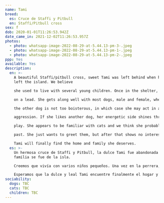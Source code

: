 ```yaml
---
name: Tami
breed:
  es: Cruce de Staffi y Pitbull
  en: Staffi/Pitbull cross
sex: f
dob: 2020-01-01T11:26:53.942Z
date_came_in: 2021-12-02T11:26:53.957Z
photos:
  - photo: whatsapp-image-2022-08-29-at-5.44.13-pm-3-.jpeg
  - photo: whatsapp-image-2022-08-29-at-5.44.13-pm-1-.jpeg
  - photo: whatsapp-image-2022-08-29-at-5.44.13-pm-2-.jpeg
ppp: Yes
available: Yes
description:
  en: >-
    A beautiful Staffi/pitbull cross, sweet Tami was left behind when her family
    left the island. We believe

    she used to live with several young children. Once in the shelter, she learnt how to be calm and to walk

    on a lead. She gets along well with most dogs, male and female, when she is introduced properly and

    the other dog is not too boisterous, in which case she may act in a self-conscious way, but without

    aggression. If she likes another dog, her energetic side shines through and she will challenge them to

    play. She appears to be familiar with cats and we think she probably shared her home with them in the

    past. She just wants to greet them, but after that shows no interest in them. We hope that sweet, loyal

    Tami will finally find the home and family she deserves.
  es: >-
    Un hermosa cruce de Staffi y Pitbull, la dulce Tami fue abandonada cuando su
    familia se fue de la isla.

    Creemos que vivía con varios niños pequeños. Una vez en la perrera, aprendió a estar tranquila y a caminar con correa. Se lleva bien con la mayoría de los perros, tanto machos como hembras, cuando se le presenta adecuadamente y el otro perro no es demasiado bullicioso, en cuyo caso puede actuar de forma cohibida, pero sin agresividad. Si le gusta el otro perro, su lado enérgico sale a relucir y lo invita a jugar. Parece estar familiarizada con los gatos y creemos que probablemente haya compartido su hogar con ellos en el pasado. Sólo quiere saludarlos, pero después no muestra ningún interés por ellos.

    Esperamos que la dulce y leal Tami encuentre finalmente el hogar y la familia que se merece.
sociability:
  dogs: TBC
  cats: TBC
  children: TBC
---
```

